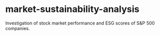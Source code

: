 # market-sustainability-analysis
Investigation of stock market performance and ESG scores of S&amp;P 500 companies.
